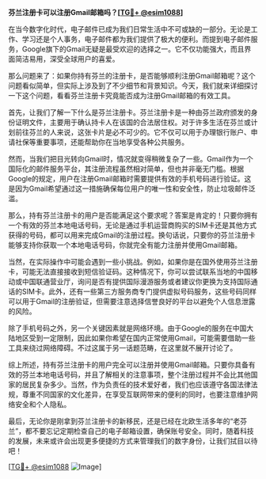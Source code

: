 **芬兰注册卡可以注册Gmail邮箱吗？[[TG💪+ @esim1088](https://t.me/s/esim1088)]**

在当今数字化时代，电子邮件已成为我们日常生活中不可或缺的一部分。无论是工作、学习还是个人事务，电子邮件都为我们提供了极大的便利。而提到电子邮件服务，Google旗下的Gmail无疑是最受欢迎的选择之一。它不仅功能强大，而且界面简洁易用，深受全球用户的喜爱。

那么问题来了：如果你持有芬兰的注册卡，是否能够顺利注册Gmail邮箱呢？这个问题看似简单，但实际上涉及到了不少细节和背景知识。今天，我们就来详细探讨一下这个问题，看看芬兰注册卡究竟能否成为注册Gmail邮箱的有效工具。

首先，让我们了解一下什么是芬兰注册卡。芬兰注册卡是一种由芬兰政府颁发的身份证明文件，主要用于确认持卡人在该国的合法居住权。对于许多生活在芬兰或计划前往芬兰的人来说，这张卡片是必不可少的。它不仅可以用于办理银行账户、申请社保等重要事项，还能帮助你在当地享受各种公共服务。

然而，当我们把目光转向Gmail时，情况就变得稍微复杂了一些。Gmail作为一个国际化的邮件服务平台，其注册流程虽然相对简单，但也并非毫无门槛。根据Google的规定，用户在注册Gmail邮箱时需要提供有效的手机号码进行验证。这是因为Gmail希望通过这一措施确保每位用户的唯一性和安全性，防止垃圾邮件泛滥。

那么，持有芬兰注册卡的用户是否能满足这个要求呢？答案是肯定的！只要你拥有一个有效的芬兰本地电话号码，无论是通过手机运营商购买的SIM卡还是其他方式获得的号码，都可以用来完成Gmail的注册过程。换句话说，只要你的芬兰注册卡能够支持你获取一个本地电话号码，你就完全有能力注册并使用Gmail邮箱。

当然，在实际操作中可能会遇到一些小挑战。例如，如果你是在国外使用芬兰注册卡，可能无法直接接收到短信验证码。这种情况下，你可以尝试联系当地的中国移动或中国联通营业厅，询问是否有提供国际漫游服务或者建议你更换为支持国际通话的SIM卡。此外，还有一些第三方服务商专门提供虚拟号码服务，这些号码同样可以用于Gmail的注册验证，但需要注意选择信誉良好的平台以避免个人信息泄露的风险。

除了手机号码之外，另一个关键因素就是网络环境。由于Google的服务在中国大陆地区受到一定限制，因此如果你希望在国内正常使用Gmail，可能需要借助一些工具来绕过网络障碍。不过这属于另一话题范畴，在这里就不展开讨论了。

综上所述，持有芬兰注册卡的用户完全可以注册并使用Gmail邮箱。只要你具备有效的芬兰本地电话号码，并且了解相关的注意事项，整个注册过程并不会比其他国家的居民复杂多少。当然，作为负责任的技术爱好者，我们也应该遵守各国法律法规，尊重不同国家的文化差异，在享受互联网带来的便利的同时，也要注意维护网络安全和个人隐私。

最后，无论你是刚拿到芬兰注册卡的新移民，还是已经在北欧生活多年的“老芬兰”，都不要忘记定期检查自己的电子邮箱设置，确保账号安全。同时，随着科技的发展，未来或许会出现更多便捷的方式来管理我们的数字身份，让我们拭目以待吧！

[[TG💪+ @esim1088](https://t.me/s/esim1088) ![Image](https://i.postimg.cc/4NQfJmqS/Snipaste-2025-05-13-00-14-12.png)]